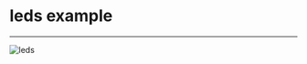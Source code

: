 # leds example

---

![leds](https://github.com/shvecov-coder/pioneer_examples/blob/main/src/leds/leds.gif?raw=true)